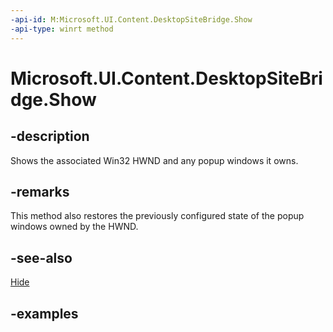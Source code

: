 ```yaml
---
-api-id: M:Microsoft.UI.Content.DesktopSiteBridge.Show
-api-type: winrt method
---
```


# Microsoft.UI.Content.DesktopSiteBridge.Show

<!--
public void Show ();
-->

## -description

Shows the associated Win32 HWND and any popup windows it owns.

## -remarks

This method also restores the previously configured state of the popup windows owned by the HWND.

## -see-also

[Hide](desktopsitebridge_hide_1985563870.md)

## -examples
